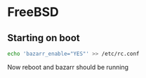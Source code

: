 # FreeBSD

## Starting on boot

```bash
echo 'bazarr_enable="YES"' >> /etc/rc.conf
```

Now reboot and bazarr should be running
